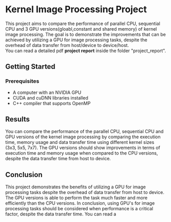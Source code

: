 # Kernel Image Processing Project

This project aims to compare the performance of parallel CPU, sequential CPU and 3 GPU versions(gloabl,constant and shared memory) of kernel image processing. 
The goal is to demonstrate the improvements that can be achieved by utilizing a GPU for image processing tasks, despite the
overhead of data transfer from host/device to device/host.
<br/>
You can read a detailed pdf **project report** inside the folder "project_report".

## Getting Started

### Prerequisites

- A computer with an NVIDIA GPU
- CUDA and cuDNN libraries installed
- C++ compiler that supports OpenMP

## Results

You can compare the performance of the parallel CPU, sequential CPU and GPU versions of the kernel image processing by comparing the execution time, memory usage and data 
transfer time using different kernel sizes (3x3, 5x5, 7x7).
The GPU versions should show improvements in terms of execution time and memory usage when compared to the CPU versions, despite the data transfer time from host to device.

## Conclusion

This project demonstrates the benefits of utilizing a GPU for image processing tasks despite the overhead of data transfer from host to device.
The GPU versions is able to perform the task much faster and more efficiently than the CPU versions.
In conclusion, using GPU's for image processing tasks should be considered when performance is a critical factor, despite the data transfer time.
You can read a
